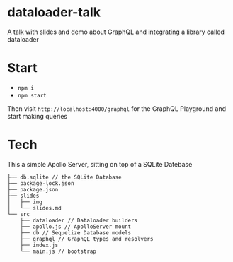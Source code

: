 # dataloader-talk
A talk with slides and demo about GraphQL and integrating a library called dataloader

# Start

- `npm i`
- `npm start`

Then visit `http://localhost:4000/graphql` for the GraphQL Playground and start making queries

# Tech

This a simple Apollo Server, sitting on top of a SQLite Datebase

```
├── db.sqlite // the SQLite Database
├── package-lock.json
├── package.json
├── slides
│   ├── img
│   └── slides.md
└── src
    ├── dataloader // Dataloader builders
    ├── apollo.js // ApolloServer mount
    ├── db // Sequelize Database models
    ├── graphql // GraphQL types and resolvers
    ├── index.js
    └── main.js // bootstrap
```
